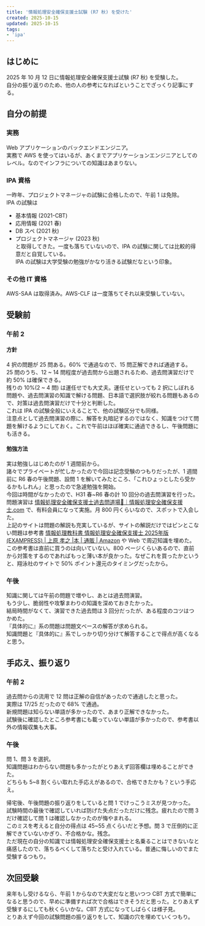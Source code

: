 ```yaml
---
title: '情報処理安全確保支援士試験 (R7 秋) を受けた'  
created: 2025-10-15  
updated: 2025-10-15  
tags:  
- 'ipa'  
---  
```


## はじめに  

2025 年 10 月 12 日に情報処理安全確保支援士試験 (R7 秋) を受験した。  
自分の振り返りのため、他の人の参考になればということでざっくり記事にする。  

## 自分の前提  

### 実務  

Web アプリケーションのバックエンドエンジニア。  
実務で AWS を使ってはいるが、あくまでアプリケーションエンジニアとしてのレベル。なのでインフラについての知識はあまりない。  

### IPA 資格  

一昨年、プロジェクトマネージャの試験に合格したので、午前 1 は免除。  
IPA の試験は  

- 基本情報 (2021-CBT)  
- 応用情報 (2021 春)  
- DB スペ (2021 秋)  
- プロジェクトマネージャ (2023 秋)  
と取得してきた。一度も落ちていないので、IPA の試験に関しては比較的得意だと自覚している。  
IPA の試験は大学受験の勉強がかなり活きる試験だなという印象。  

### その他 IT 資格  

AWS-SAA は取得済み。AWS-CLF は一度落ちてそれ以来受験していない。  

## 受験前  

### 午前 2  

#### 方針  

4 択の問題が 25 問ある。60% で通過なので、15 問正解できれば通過する。  
25 問のうち、12 ~ 14 問程度が過去問から出題されるため、過去問演習だけで約 50% は確保できる。  
残りの 10%(2 ~ 4 問) は運任せでも大丈夫。運任せといっても 2 択にしぼれる問題や、過去問演習の知識で解ける問題、日本語で選択肢が絞れる問題もあるので、対策は過去問演習だけで十分と判断した。  
これは IPA の試験全般にいえることで、他の試験区分でも同様。  
注意点として過去問演習の際に、解答を丸暗記するのではなく、知識をつけて問題を解けるようにしておく。これで午前はほぼ確実に通過できるし、午後問題にも活きる。  

#### 勉強方法  

実は勉強しはじめたのが 1 週間前から。  
諸々でプライベートが忙しかったので今回は記念受験のつもりだったが、1 週間前に R6 春の午後問題、設問 1 を解いてみたところ、「これひょっとしたら受かるかもしれん」と思ったので急遽勉強を開始。  
今回は時間がなかったので、H31 春~R6 春の計 10 回分の過去問演習を行った。  
問題演習は [情報処理安全確保支援士過去問道場🥋｜情報処理安全確保支援士.com](https://www.sc-siken.com/sckakomon.php) で、有料会員になって実施。月 800 円くらいなので、スポットで入会した。  
上記のサイトは問題の解説も充実しているが、サイトの解説だけではピンとこない問題は参考書 [情報処理教科書 情報処理安全確保支援士 2025年版 (EXAMPRESS) | 上原 孝之 |本 | 通販 | Amazon](https://amzn.asia/d/fBVygfJ) や Web で周辺知識を埋めた。この参考書は直前に買うのは向いていない。800 ページくらいあるので、直前から対策をするのであればもっと薄い本が良かった。なぜこれを買ったかというと、翔泳社のサイトで 50% ポイント還元のタイミングだったから。  

### 午後  

知識に関しては午前の問題で増やし、あとは過去問演習。  
もう少し、脆弱性や攻撃まわりの知識を深めておきたかった。  
結局時間がなくて、演習できた過去問は 3 回分だったが、ある程度のコツはつかめた。  
『具体的に』系の問題は問題文ベースの解答が求められる。  
知識問題と『具体的に』系でしっかり切り分けて解答することで得点が高くなると思う。  

## 手応え、振り返り  

### 午前 2  

過去問からの流用で 12 問は正解の自信があったので通過したと思った。  
実際は 17/25 だったので 68% で通過。  
新規問題は知らない単語が多かったので、あまり正解できなかった。  
試験後に確認したところ参考書にも載っていない単語が多かったので、参考書以外の情報収集も大事。  

### 午後  

問 1、問 3 を選択。  
知識問題はわからない問題も多かったがとりあえず回答欄は埋めることができた。  
どちらも 5~8 割くらい取れた手応えがあるので、合格できたかも？という手応え。  

帰宅後、午後問題の振り返りをしていると問 1 でけっこうミスが見つかった。  
試験時間の最後で確認していれば防げた失点だっただけに残念。疲れたので問 3 だけ確認して問 1 は確認しなかったのが悔やまれる。  
このミスを考えると自分の得点は 45~55 点くらいだと予想。問 3 で圧倒的に正解できていないかぎり、不合格かな。残念。  
ただ現在の自分の知識では情報処理安全確保支援士と名乗ることはできないなと痛感したので、落ちるべくして落ちたと受け入れている。普通に悔しいのでまた受験するつもり。  

## 次回受験  

来年もし受けるなら、午前 1 からなので大変だなと思いつつ CBT 方式で簡単になると思うので、早めに準備すれば次で合格はできそうだと思った。とりあえず受験するにしても秋くらいかな。CBT 方式になってしばらくは様子見。  
とりあえず今回の試験問題の振り返りをして、知識の穴を埋めていくつもり。  
